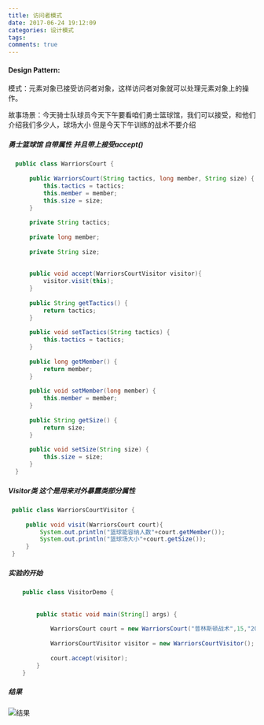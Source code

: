 ```yaml
---
title: 访问者模式
date: 2017-06-24 19:12:09
categories: 设计模式
tags:
comments: true
---
```


#### Design Pattern:
模式：元素对象已接受访问者对象，这样访问者对象就可以处理元素对象上的操作。

故事场景：今天骑士队球员今天下午要看咱们勇士篮球馆，我们可以接受，和他们介绍我们多少人，球场大小 但是今天下午训练的战术不要介绍
##### 勇士篮球馆  自带属性  并且带上接受accept()
``` java
  public class WarriorsCourt {
  
      public WarriorsCourt(String tactics, long member, String size) {
          this.tactics = tactics;
          this.member = member;
          this.size = size;
      }
  
      private String tactics;
  
      private long member;
  
      private String size;
  
  
      public void accept(WarriorsCourtVisitor visitor){
          visitor.visit(this);
      }
  
      public String getTactics() {
          return tactics;
      }
  
      public void setTactics(String tactics) {
          this.tactics = tactics;
      }
  
      public long getMember() {
          return member;
      }
  
      public void setMember(long member) {
          this.member = member;
      }
  
      public String getSize() {
          return size;
      }
  
      public void setSize(String size) {
          this.size = size;
      }
  }
```
##### Visitor类 这个是用来对外暴露类部分属性
``` java
 public class WarriorsCourtVisitor {
 
     public void visit(WarriorsCourt court){
         System.out.println("篮球能容纳人数"+court.getMember());
         System.out.println("篮球场大小"+court.getSize());
     }
 }


```
##### 实验的开始 
``` java
    public class VisitorDemo {
    
    
        public static void main(String[] args) {
    
            WarriorsCourt court = new WarriorsCourt("普林斯顿战术",15,"2000平方");
    
            WarriorsCourtVisitor visitor = new WarriorsCourtVisitor();
    
            court.accept(visitor);
        }
    }


```


##### 结果
![结果](/uploads/pattern/visitor.png)

